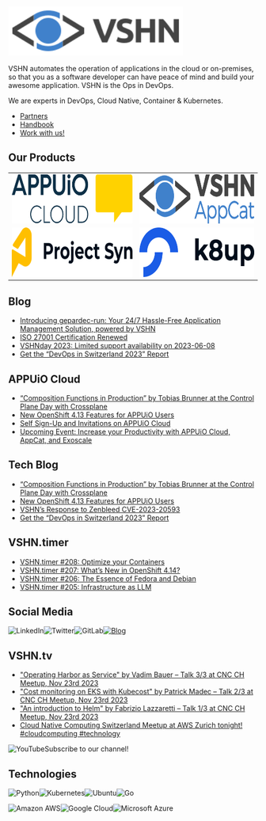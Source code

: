 [<img src="https://raw.githubusercontent.com/vshn/.github/main/profile/images/vshn.svg" alt="APPUiO Cloud" height="100"/>](https://vshn.ch/)

VSHN automates the operation of applications in the cloud or on-premises, so that you as a software developer can have peace of mind and build your awesome application. VSHN is the Ops in DevOps.

We are experts in DevOps, Cloud Native, Container & Kubernetes.

- [Partners](https://www.vshn.ch/en/partners/)
- [Handbook](https://handbook.vshn.ch/)
- [Work with us!](https://www.vshn.ch/en/jobs/)

## Our Products

<table>
<tr>
<td><a href="https://docs.appuio.cloud/"><img src="https://raw.githubusercontent.com/vshn/.github/main/profile/images/appuio-cloud.svg" alt="APPUiO Cloud" height="100"/></a></td>
<td><a href="https://docs.appcat.ch/"><img src="https://raw.githubusercontent.com/vshn/.github/main/profile/images/appcat.png" alt="AppCat" height="100"/></a></td>
</tr>

<tr>
<td><a href="https://syn.tools/"><img src="https://github.com/vshn/.github/raw/main/profile/images/project-syn.svg" alt="Project Syn" height="100"/></a></td>
<td><a href="https://k8up.io/"><img src="https://github.com/vshn/.github/raw/main/profile/images/k8up.svg" alt="K8up" height="100"/></a></td>
</tr>
</table>

## Blog

<!-- GENERAL:START -->
- [Introducing gepardec-run: Your 24/7 Hassle-Free Application Management Solution, powered by VSHN](https://vshn.ch/en/blog/introducing-gepardec-run-your-24-7-hassle-free-application-management-solution-powered-by-vshn/)
- [ISO 27001 Certification Renewed](https://vshn.ch/en/blog/iso-27001-certification-renewed/)
- [VSHNday 2023: Limited support availability on 2023-06-08](https://vshn.ch/en/blog/vshnday-2023-limited-support-availability-on-2023-06-08/)
- [Get the “DevOps in Switzerland 2023” Report](https://vshn.ch/en/blog/get-the-devops-in-switzerland-2023-report/)
<!-- GENERAL:END -->

## APPUiO Cloud

<!-- APPUIOCLOUD:START -->
- [“Composition Functions in Production” by Tobias Brunner at the Control Plane Day with Crossplane](https://vshn.ch/blog/composition-functions-in-production-by-tobias-brunner-at-the-control-plane-day-with-crossplane/)
- [New OpenShift 4.13 Features for APPUiO Users](https://vshn.ch/blog/new-openshift-4-13-features-for-appuio-users/)
- [Self Sign-Up and Invitations on APPUiO Cloud](https://vshn.ch/blog/self-sign-up-and-invitations-on-appuio-cloud/)
- [Upcoming Event: Increase your Productivity with APPUiO Cloud, AppCat, and Exoscale](https://vshn.ch/blog/upcoming-event-increase-your-productivity-with-appuio-cloud-appcat-and-exoscale/)
<!-- APPUIOCLOUD:END -->

## Tech Blog

<!-- TECH:START -->
- [“Composition Functions in Production” by Tobias Brunner at the Control Plane Day with Crossplane](https://vshn.ch/en/blog/composition-functions-in-production-by-tobias-brunner-at-the-control-plane-day-with-crossplane/)
- [New OpenShift 4.13 Features for APPUiO Users](https://vshn.ch/en/blog/new-openshift-4-13-features-for-appuio-users/)
- [VSHN’s Response to Zenbleed CVE-2023-20593](https://vshn.ch/en/blog/vshns-response-to-zenbleed-cve-2023-20593/)
- [Get the “DevOps in Switzerland 2023” Report](https://vshn.ch/en/blog/get-the-devops-in-switzerland-2023-report/)
<!-- TECH:END -->

## VSHN.timer

<!-- VSHNTIMER:START -->
- [VSHN.timer #208: Optimize your Containers](https://vshn.ch/blog/vshn-timer-208-optimize-your-containers/)
- [VSHN.timer #207: What’s New in OpenShift 4.14?](https://vshn.ch/blog/vshn-timer-207-whats-new-in-openshift-4-14/)
- [VSHN.timer #206: The Essence of Fedora and Debian](https://vshn.ch/blog/vshn-timer-206-the-essence-of-fedora-and-debian/)
- [VSHN.timer #205: Infrastructure as LLM](https://vshn.ch/blog/vshn-timer-205-infrastructure-as-llm/)
<!-- VSHNTIMER:END -->

## Social Media

[<img align="left" alt="LinkedIn" src="https://img.shields.io/badge/linkedin-%230077B5.svg?&style=for-the-badge&logo=linkedin&logoColor=white">](https://www.linkedin.com/company/vshn-ag) [<img align="left" alt="Twitter" src="https://img.shields.io/badge/twitter-%231DA1F2.svg?&style=for-the-badge&logo=twitter&logoColor=white">](https://twitter.com/vshn_ch) [<img align="left" alt="GitLab" src="https://img.shields.io/badge/gitlab-%23330f63.svg?&style=for-the-badge&logo=gitlab&logoColor=white">](https://gitlab.com/vshn) [<img alt="Blog" src="https://img.shields.io/badge/rss-%23FFA500.svg?&style=for-the-badge&logo=rss&logoColor=white">](https://www.vshn.ch/en-rss.xml)

## VSHN.tv

<!-- VIDEOS:START -->
- [&quot;Operating Harbor as Service&quot; by Vadim Bauer – Talk 3/3 at CNC CH Meetup, Nov 23rd 2023](https://www.youtube.com/watch?v=aKpKEoJjjqs)
- [&quot;Cost monitoring on EKS with Kubecost&quot; by Patrick Madec – Talk 2/3 at CNC CH Meetup, Nov 23rd 2023](https://www.youtube.com/watch?v=EX0ewUZpmRE)
- [&quot;An introduction to Helm&quot; by Fabrizio Lazzaretti – Talk 1/3 at CNC CH Meetup, Nov 23rd 2023](https://www.youtube.com/watch?v=KJZggq3jkqo)
- [Cloud Native Computing Switzerland Meetup at AWS Zurich tonight! #cloudcomputing #technology](https://www.youtube.com/watch?v=TOsG1UDgm5Q)
<!-- VIDEOS:END -->

Subscribe to our [<img alt="YouTube" align="left" src="https://img.shields.io/badge/youtube-%23FF0000.svg?&style=for-the-badge&logo=youtube&logoColor=white">](https://vshn.tv) channel!

## Technologies

<img align="left" alt="Python" src="https://img.shields.io/badge/python-%233776AB.svg?&style=for-the-badge&logo=python&logoColor=white"> <img alt="Go" src="https://img.shields.io/badge/go-%2300ADD8.svg?&style=for-the-badge&logo=go&logoColor=white"> <img align="left" alt="Kubernetes" src="https://img.shields.io/badge/kubernetes-326de6?logo=kubernetes&logoColor=white&style=for-the-badge"> <img align="left" alt="Ubuntu" src="https://img.shields.io/badge/ubuntu-E95420?logo=ubuntu&logoColor=white&style=for-the-badge">

<img align="left" alt="Amazon AWS" src="https://img.shields.io/badge/Amazon%20AWS-%23232F3E?logo=amazon-aws&logoColor=white&style=for-the-badge"> <img align="left" alt="Google Cloud" src="https://img.shields.io/badge/Google%20Cloud-%234285F4?logo=google-cloud&logoColor=white&style=for-the-badge "> <img alt="Microsoft Azure" src="https://img.shields.io/badge/Microsoft%20Azure-0089D6?logo=microsoft-azure&logoColor=white&style=for-the-badge">
